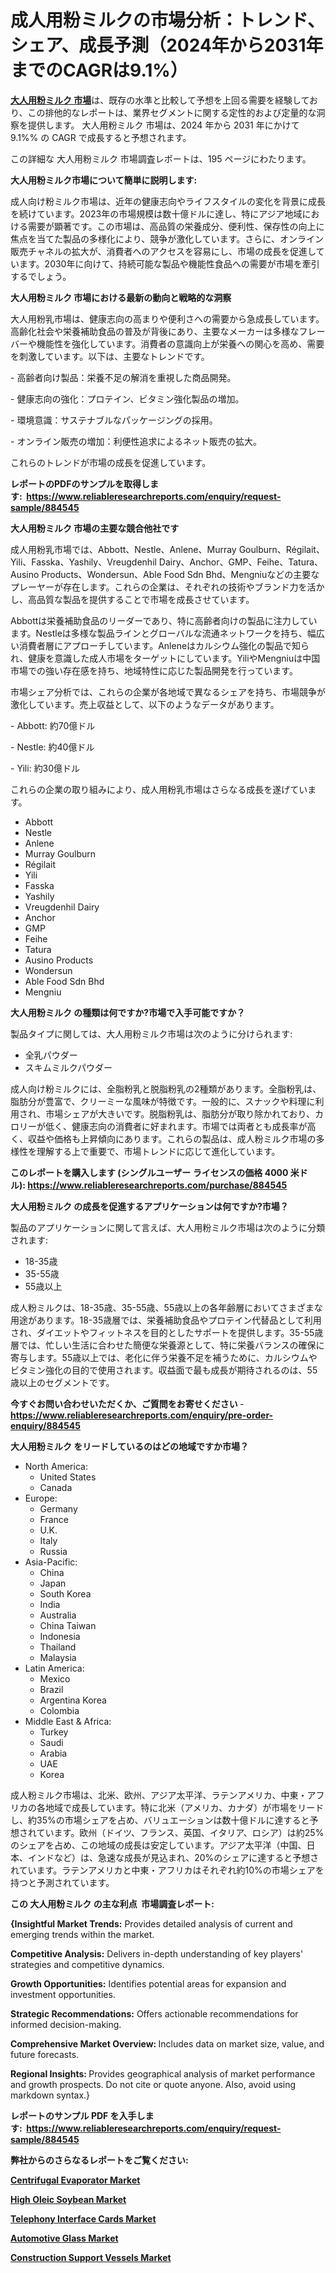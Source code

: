 <p><h1>成人用粉ミルクの市場分析：トレンド、シェア、成長予測（2024年から2031年までのCAGRは9.1%）</h1></p><p data-sourcepos="1:1-1:157"><strong><a href="https://www.reliableresearchreports.com/adult-powdered-milk-r884545?utm_campaign=110&utm_medium=36&utm_source=Github&utm_content=ia&utm_term=17122024&utm_id=adult-powdered-milk">大人用粉ミルク 市場</a></strong>は、既存の水準と比較して予想を上回る需要を経験しており、この排他的なレポートは、業界セグメントに関する定性的および定量的な洞察を提供します。 大人用粉ミルク 市場は、2024 年から 2031 年にかけて 9.1%% の CAGR で成長すると予想されます。</p>
<p data-sourcepos="3:1-3:50">この詳細な 大人用粉ミルク 市場調査レポートは、195 ページにわたります。</p>
<p><strong>大人用粉ミルク市場について簡単に説明します:</strong></p>
<p><p>成人向け粉ミルク市場は、近年の健康志向やライフスタイルの変化を背景に成長を続けています。2023年の市場規模は数十億ドルに達し、特にアジア地域における需要が顕著です。この市場は、高品質の栄養成分、便利性、保存性の向上に焦点を当てた製品の多様化により、競争が激化しています。さらに、オンライン販売チャネルの拡大が、消費者へのアクセスを容易にし、市場の成長を促進しています。2030年に向けて、持続可能な製品や機能性食品への需要が市場を牽引するでしょう。</p></p>
<p><strong>大人用粉ミルク 市場における最新の動向と戦略的な洞察</strong></p>
<p><p>大人用粉乳市場は、健康志向の高まりや便利さへの需要から急成長しています。高齢化社会や栄養補助食品の普及が背後にあり、主要なメーカーは多様なフレーバーや機能性を強化しています。消費者の意識向上が栄養への関心を高め、需要を刺激しています。以下は、主要なトレンドです。</p><p>- 高齢者向け製品：栄養不足の解消を重視した商品開発。</p><p>- 健康志向の強化：プロテイン、ビタミン強化製品の増加。</p><p>- 環境意識：サステナブルなパッケージングの採用。</p><p>- オンライン販売の増加：利便性追求によるネット販売の拡大。 </p><p>これらのトレンドが市場の成長を促進しています。</p></p>
<p><strong>レポートのPDFのサンプルを取得します</strong><strong>:&nbsp;&nbsp;<a href="https://www.reliableresearchreports.com/enquiry/request-sample/884545?utm_campaign=110&utm_medium=36&utm_source=Github&utm_content=ia&utm_term=17122024&utm_id=adult-powdered-milk">https://www.reliableresearchreports.com/enquiry/request-sample/884545</a></strong></p>
<p><strong>大人用粉ミルク 市場の主要な競合他社です</strong></p>
<p><p>成人用粉乳市場では、Abbott、Nestle、Anlene、Murray Goulburn、Régilait、Yili、Fasska、Yashily、Vreugdenhil Dairy、Anchor、GMP、Feihe、Tatura、Ausino Products、Wondersun、Able Food Sdn Bhd、Mengniuなどの主要なプレーヤーが存在します。これらの企業は、それぞれの技術やブランド力を活かし、高品質な製品を提供することで市場を成長させています。</p><p>Abbottは栄養補助食品のリーダーであり、特に高齢者向けの製品に注力しています。Nestleは多様な製品ラインとグローバルな流通ネットワークを持ち、幅広い消費者層にアプローチしています。Anleneはカルシウム強化の製品で知られ、健康を意識した成人市場をターゲットにしています。YiliやMengniuは中国市場での強い存在感を持ち、地域特性に応じた製品開発を行っています。</p><p>市場シェア分析では、これらの企業が各地域で異なるシェアを持ち、市場競争が激化しています。売上収益として、以下のようなデータがあります。</p><p>- Abbott: 約70億ドル</p><p>- Nestle: 約40億ドル</p><p>- Yili: 約30億ドル</p><p>これらの企業の取り組みにより、成人用粉乳市場はさらなる成長を遂げています。</p></p>
<p><ul><li>Abbott</li><li>Nestle</li><li>Anlene</li><li>Murray Goulburn</li><li>Régilait</li><li>Yili</li><li>Fasska</li><li>Yashily</li><li>Vreugdenhil Dairy</li><li>Anchor</li><li>GMP</li><li>Feihe</li><li>Tatura</li><li>Ausino Products</li><li>Wondersun</li><li>Able Food Sdn Bhd</li><li>Mengniu</li></ul></p>
<p><strong>大人用粉ミルク の種類は何ですか?市場で入手可能ですか？</strong></p>
<p>製品タイプに関しては、大人用粉ミルク市場は次のように分けられます:</p>
<p><ul><li>全乳パウダー</li><li>スキムミルクパウダー</li></ul></p>
<p><p>成人向け粉ミルクには、全脂粉乳と脱脂粉乳の2種類があります。全脂粉乳は、脂肪分が豊富で、クリーミーな風味が特徴です。一般的に、スナックや料理に利用され、市場シェアが大きいです。脱脂粉乳は、脂肪分が取り除かれており、カロリーが低く、健康志向の消費者に好まれます。市場では両者とも成長率が高く、収益や価格も上昇傾向にあります。これらの製品は、成人粉ミルク市場の多様性を理解する上で重要で、市場トレンドに応じて進化しています。</p></p>
<p><strong>このレポートを購入します (シングルユーザー ライセンスの価格 4000 米ドル):&nbsp;<a href="https://www.reliableresearchreports.com/purchase/884545?utm_campaign=110&utm_medium=36&utm_source=Github&utm_content=ia&utm_term=17122024&utm_id=adult-powdered-milk">https://www.reliableresearchreports.com/purchase/884545</a></strong></p>
<p><strong>大人用粉ミルク の成長を促進するアプリケーションは何ですか?市場？</strong></p>
<p>製品のアプリケーションに関して言えば、大人用粉ミルク市場は次のように分類されます:</p>
<p><ul><li>18-35歳</li><li>35-55歳</li><li>55歳以上</li></ul></p>
<p><p>成人粉ミルクは、18-35歳、35-55歳、55歳以上の各年齢層においてさまざまな用途があります。18-35歳層では、栄養補助食品やプロテイン代替品として利用され、ダイエットやフィットネスを目的としたサポートを提供します。35-55歳層では、忙しい生活に合わせた簡便な栄養源として、特に栄養バランスの確保に寄与します。55歳以上では、老化に伴う栄養不足を補うために、カルシウムやビタミン強化の目的で使用されます。収益面で最も成長が期待されるのは、55歳以上のセグメントです。</p></p>
<p><strong>今すぐお問い合わせいただくか、ご質問をお寄せください</strong><strong>&nbsp;</strong>-<strong><a href="https://www.reliableresearchreports.com/enquiry/pre-order-enquiry/884545?utm_campaign=110&utm_medium=36&utm_source=Github&utm_content=ia&utm_term=17122024&utm_id=adult-powdered-milk">https://www.reliableresearchreports.com/enquiry/pre-order-enquiry/884545</a></strong></p>
<p><strong>大人用粉ミルク をリードしているのはどの地域ですか市場？</strong></p>
<p><ul>
    <li>
        North America:
        <ul>
            <li>United States</li>
            <li>Canada</li>
        </ul>
    </li>
    <li>
        Europe:
        <ul>
            <li>Germany</li>
            <li>France</li>
            <li>U.K.</li>
            <li>Italy</li>
            <li>Russia</li>
        </ul>
    </li>
    <li>
        Asia-Pacific:
        <ul>
            <li>China</li>
            <li>Japan</li>
            <li>South Korea</li>
            <li>India</li>
            <li>Australia</li>
            <li>China Taiwan</li>
            <li>Indonesia</li>
            <li>Thailand</li>
            <li>Malaysia</li>
        </ul>
    </li>
    <li>
        Latin America:
        <ul>
            <li>Mexico</li>
            <li>Brazil</li>
            <li>Argentina Korea</li>
            <li>Colombia</li>
        </ul>
    </li>
    <li>
        Middle East & Africa:
        <ul>
            <li>Turkey</li>
            <li>Saudi</li>
            <li>Arabia</li>
            <li>UAE</li>
            <li>Korea</li>
        </ul>
    </li>
    </ul></p>
<p><p>成人粉ミルク市場は、北米、欧州、アジア太平洋、ラテンアメリカ、中東・アフリカの各地域で成長しています。特に北米（アメリカ、カナダ）が市場をリードし、約35%の市場シェアを占め、バリュエーションは数十億ドルに達すると予想されています。欧州（ドイツ、フランス、英国、イタリア、ロシア）は約25%のシェアを占め、この地域の成長は安定しています。アジア太平洋（中国、日本、インドなど）は、急速な成長が見込まれ、20%のシェアに達すると予想されています。ラテンアメリカと中東・アフリカはそれぞれ約10%の市場シェアを持つと予測されています。</p></p>
<p><strong>この 大人用粉ミルク の主な利点&nbsp; 市場調査レポート:</strong></p>
<p><strong>{Insightful Market Trends:</strong> Provides detailed analysis of current and emerging trends within the market.</p>
<p><strong>Competitive Analysis:</strong> Delivers in-depth understanding of key players' strategies and competitive dynamics.</p>
<p><strong>Growth Opportunities:</strong> Identifies potential areas for expansion and investment opportunities.</p>
<p><strong>Strategic Recommendations:</strong> Offers actionable recommendations for informed decision-making.</p>
<p><strong>Comprehensive Market Overview: </strong>Includes data on market size, value, and future forecasts.</p>
<p><strong>Regional Insights: </strong>Provides geographical analysis of market performance and growth prospects. Do not cite or quote anyone. Also, avoid using markdown syntax.}</p>
<p><strong>レポートのサンプル PDF を入手します:&nbsp;</strong><strong>&nbsp;<a href="https://www.reliableresearchreports.com/enquiry/request-sample/884545?utm_campaign=110&utm_medium=36&utm_source=Github&utm_content=ia&utm_term=17122024&utm_id=adult-powdered-milk">https://www.reliableresearchreports.com/enquiry/request-sample/884545</a></strong></p>
<p></p>
<p></p>
<p></p>
<p></p>
<p><strong>弊社からのさらなるレポートをご覧ください:</strong></p>
<p><strong><p><a href="https://www.linkedin.com/pulse/centrifugal-evaporator-market-sizeshare-recent-development-kewqf?utm_campaign=110&utm_medium=36&utm_source=Github&utm_content=ia&utm_term=17122024&utm_id=adult-powdered-milk">Centrifugal Evaporator Market</a></p><p><a href="https://www.linkedin.com/pulse/high-oleic-soybean-market-size-share-analysis-forecasted-cagr-ybgce?utm_campaign=110&utm_medium=36&utm_source=Github&utm_content=ia&utm_term=17122024&utm_id=adult-powdered-milk">High Oleic Soybean Market</a></p><p><a href="https://github.com/prosalinda88/Market-Research-Report-List-6/blob/main/telephony-interface-cards-market.md?utm_campaign=110&utm_medium=36&utm_source=Github&utm_content=ia&utm_term=17122024&utm_id=adult-powdered-milk">Telephony Interface Cards Market</a></p><p><a href="https://www.linkedin.com/pulse/a-mkt-nova-vc8zf?utm_campaign=110&utm_medium=36&utm_source=Github&utm_content=ia&utm_term=17122024&utm_id=adult-powdered-milk">Automotive Glass Market</a></p><p><a href="https://github.com/globismark/Market-Research-Report-List-5/blob/main/construction-support-vessels-market.md?utm_campaign=110&utm_medium=36&utm_source=Github&utm_content=ia&utm_term=17122024&utm_id=adult-powdered-milk">Construction Support Vessels Market</a></p></strong></p>